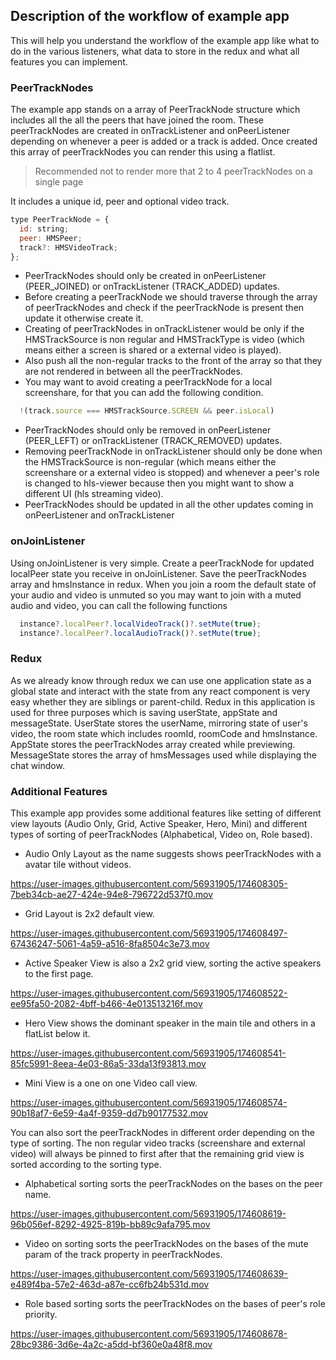 ## Description of the workflow of example app

This will help you understand the workflow of the example app like what to do in the various listeners, what data to store in the redux and what all features you can implement.

### PeerTrackNodes

The example app stands on a array of PeerTrackNode structure which includes all the all the peers that have joined the room. These peerTrackNodes are created in onTrackListener and onPeerListener depending on whenever a peer is added or a track is added. Once created this array of peerTrackNodes you can render this using a flatlist. 

> Recommended not to render more that 2 to 4 peerTrackNodes on a single page

It includes a unique id, peer and optional video track. 

```js 
type PeerTrackNode = {
  id: string;
  peer: HMSPeer;
  track?: HMSVideoTrack;
};
```
* PeerTrackNodes should only be created in onPeerListener (PEER_JOINED) or onTrackListener (TRACK_ADDED) updates. 
* Before creating a peerTrackNode we should traverse through the array of peerTrackNodes and check if the peerTrackNode is present then update it otherwise create it. 
* Creating of peerTrackNodes in onTrackListener would be only if the HMSTrackSource is non regular and HMSTrackType is video (which means either a screen is shared or a external video is played). 
* Also push all the non-regular tracks to the front of the array so that they are not rendered in between all the peerTrackNodes. 
* You may want to avoid creating a peerTrackNode for a local screenshare, for that you can add the following condition.
```js
  !(track.source === HMSTrackSource.SCREEN && peer.isLocal)
```

* PeerTrackNodes should only be removed in onPeerListener (PEER_LEFT) or onTrackListener (TRACK_REMOVED) updates. 
* Removing peerTrackNode in onTrackListener should only be done when the HMSTrackSource is non-regular (which means either the screenshare or a external video is stopped) and whenever a peer's role is changed to hls-viewer because then you might want to show a different UI (hls streaming video).
* PeerTrackNodes should be updated in all the other updates coming in onPeerListener and onTrackListener

### onJoinListener

Using onJoinListener is very simple. Create a peerTrackNode for updated localPeer state you receive in onJoinListener. Save the peerTrackNodes array and hmsInstance in redux. When you join a room the default state of your audio and video is unmuted so you may want to join with a muted audio and video, you can call the following functions 
```js
  instance?.localPeer?.localVideoTrack()?.setMute(true);
  instance?.localPeer?.localAudioTrack()?.setMute(true);
```

### Redux

As we already know through redux we can use one application state as a global state and interact with the state from any react component is very easy whether they are siblings or parent-child. Redux in this application is used for three purposes which is saving userState, appState and messageState. UserState stores the userName, mirroring state of user's video, the room state which includes roomId, roomCode and hmsInstance. AppState stores the peerTrackNodes array created while previewing. MessageState stores the array of hmsMessages used while displaying the chat window.

### Additional Features

This example app provides some additional features like setting of different view layouts (Audio Only, Grid, Active Speaker, Hero, Mini) and different types of sorting of peerTrackNodes (Alphabetical, Video on, Role based). 

* Audio Only Layout as the name suggests shows peerTrackNodes with a avatar tile without videos. 

https://user-images.githubusercontent.com/56931905/174608305-7beb34cb-ae27-424e-94e8-796722d537f0.mov


* Grid Layout is 2x2 default view. 

https://user-images.githubusercontent.com/56931905/174608497-67436247-5061-4a59-a516-8fa8504c3e73.mov


* Active Speaker View is also a 2x2 grid view, sorting the active speakers to the first page. 

https://user-images.githubusercontent.com/56931905/174608522-ee95fa50-2082-4bff-b466-4e013513216f.mov


* Hero View shows the dominant speaker in the main tile and others in a flatList below it. 

https://user-images.githubusercontent.com/56931905/174608541-85fc5991-8eea-4e03-86a5-33da13f93813.mov


* Mini View is a one on one Video call view. 

https://user-images.githubusercontent.com/56931905/174608574-90b18af7-6e59-4a4f-9359-dd7b90177532.mov



You can also sort the peerTrackNodes in different order depending on the type of sorting. The non regular video tracks (screenshare and external video) will always be pinned to first after that the remaining grid view is sorted according to the sorting type. 
* Alphabetical sorting sorts the peerTrackNodes on the bases on the peer name. 

https://user-images.githubusercontent.com/56931905/174608619-96b056ef-8292-4925-819b-bb89c9afa795.mov


* Video on sorting sorts the peerTrackNodes on the bases of the mute param of the track property in peerTrackNodes. 

https://user-images.githubusercontent.com/56931905/174608639-e489f4ba-57e2-463d-a87e-cc6fb24b531d.mov


* Role based sorting sorts the peerTrackNodes on the bases of peer's role priority. 

https://user-images.githubusercontent.com/56931905/174608678-28bc9386-3d6e-4a2c-a5dd-bf360e0a48f8.mov







